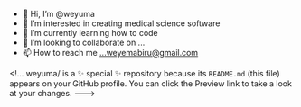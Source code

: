 - 👋 Hi, I’m @weyuma
- 👀 I’m interested in creating medical science software 
- 🌱 I’m currently learning how to code
- 💞️ I’m looking to collaborate on ...
- 📫 How to reach me ...weyemabiru@gmail.com

<!...
weyuma/ is a ✨ special ✨ repository because its `README.md` (this file) appears on your GitHub profile.
You can click the Preview link to take a look at your changes.
--->
